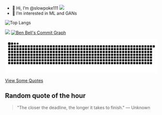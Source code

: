 - 👋 Hi, I’m @slowpoke111 ![](https://komarev.com/ghpvc/?username=slowpoke111)
- 👀 I’m interested in ML and GANs


![Top Langs](https://github-readme-stats.vercel.app/api/top-langs/?username=slowpoke111&langs_count=12)

[![ ](https://github-profile-trophy.vercel.app/?username=slowpoke111&theme=onedark)](https://github.com/ryo-ma/github-profile-trophy)
[![Ben Bell's Commit Graph](https://github-readme-activity-graph.vercel.app/graph?username=slowpoke111&theme=github-compact&hide_border=true&days=40)](https://github.com/ashutosh00710/github-readme-activity-graph)

<picture>
  <source media="(prefers-color-scheme: dark)" srcset="https://raw.githubusercontent.com/slowpoke111/slowpoke111/output/github-snake-dark.svg">
  <source media="(prefers-color-scheme: light)" srcset="https://raw.githubusercontent.com/slowpoke111/slowpoke111/output/github-snake.svg">
  <img alt="GitHub Contribution Snake" src="https://raw.githubusercontent.com/slowpoke111/slowpoke111/output/github-snake.svg">
</picture>


[View Some Quotes](https://slowpoke111.github.io/slowpoke111/)  
## Random quote of the hour
> "The closer the deadline, the longer it takes to finish." — Unknown

